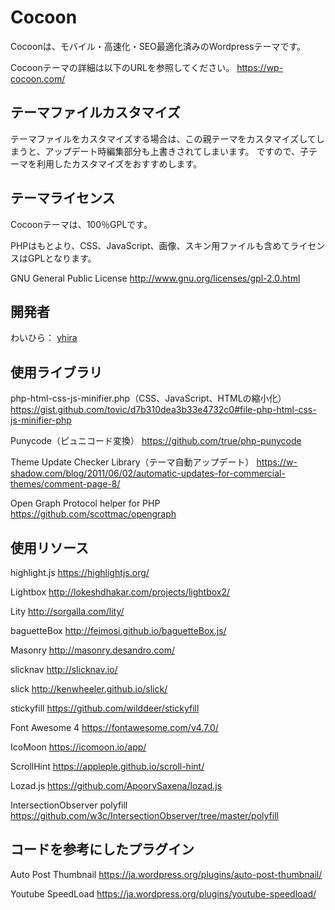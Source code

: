 Cocoon
===================================

Cocoonは、モバイル・高速化・SEO最適化済みのWordpressテーマです。

Cocoonテーマの詳細は以下のURLを参照してください。
https://wp-cocoon.com/

テーマファイルカスタマイズ
--------------------------
テーマファイルをカスタマイズする場合は、この親テーマをカスタマイズしてしまうと、アップデート時編集部分も上書きされてしまいます。
ですので、子テーマを利用したカスタマイズをおすすめします。

テーマライセンス
----------
Cocoonテーマは、100％GPLです。

PHPはもとより、CSS、JavaScript、画像、スキン用ファイルも含めてライセンスはGPLとなります。

GNU General Public License
http://www.gnu.org/licenses/gpl-2.0.html

開発者
------
わいひら： [yhira](https://github.com/yhira)

使用ライブラリ
------
php-html-css-js-minifier.php（CSS、JavaScript、HTMLの縮小化）
https://gist.github.com/tovic/d7b310dea3b33e4732c0#file-php-html-css-js-minifier-php

Punycode（ピュニコード変換）
https://github.com/true/php-punycode

Theme Update Checker Library（テーマ自動アップデート）
https://w-shadow.com/blog/2011/06/02/automatic-updates-for-commercial-themes/comment-page-8/

Open Graph Protocol helper for PHP
https://github.com/scottmac/opengraph

使用リソース
------
highlight.js
https://highlightjs.org/

Lightbox
http://lokeshdhakar.com/projects/lightbox2/

Lity
http://sorgalla.com/lity/

baguetteBox
http://feimosi.github.io/baguetteBox.js/

Masonry
http://masonry.desandro.com/

slicknav
http://slicknav.io/

slick
http://kenwheeler.github.io/slick/

stickyfill
https://github.com/wilddeer/stickyfill

Font Awesome 4
https://fontawesome.com/v4.7.0/

IcoMoon
https://icomoon.io/app/

ScrollHint
https://appleple.github.io/scroll-hint/

Lozad.js
https://github.com/ApoorvSaxena/lozad.js

IntersectionObserver polyfill
https://github.com/w3c/IntersectionObserver/tree/master/polyfill

コードを参考にしたプラグイン
------
Auto Post Thumbnail
https://ja.wordpress.org/plugins/auto-post-thumbnail/

Youtube SpeedLoad
https://ja.wordpress.org/plugins/youtube-speedload/
